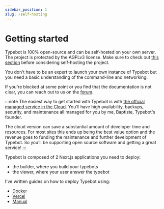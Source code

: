 ```yaml
---
sidebar_position: 1
slug: /self-hosting
---
```


# Getting started

Typebot is 100% open-source and can be self-hosted on your own server. The project is protected by the AGPLv3 license. Make sure to check out [this section](https://github.com/baptisteArno/typebot.io#license) before considering self-hosting the project.

You don't have to be an expert to launch your own instance of Typebot but you need a basic understanding of the command-line and networking.

If you're blocked at some point or you find that the documentation is not clear, you can reach out to us on the [forum](https://github.com/baptisteArno/typebot.io/discussions).

:::note
The easiest way to get started with Typebot is with [the official managed service in the Cloud](https://app.typebot.io). You'll have high availability, backups, security, and maintenance all managed for you by me, Baptiste, Typebot's founder.

The cloud version can save a substantial amount of developer time and resources. For most sites this ends up being the best value option and the revenue goes to funding the maintenance and further development of Typebot. So you’ll be supporting open source software and getting a great service!
:::

Typebot is composed of 2 Next.js applications you need to deploy:

- the builder, where you build your typebots
- the viewer, where your user answer the typebot

I've written guides on how to deploy Typebot using:

- [Docker](/self-hosting/docker)
- [Vercel](/self-hosting/vercel)
- [Manual](/self-hosting/manual)
